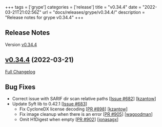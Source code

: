 +++
tags = ['grype']
categories = ['release']
title = "v0.34.4"
date = "2022-03-21T21:02:56Z"
url = "docs/releases/grype/v0.34.4/"
description = "Release notes for grype v0.34.4"
+++

## Release Notes

Version [v0.34.4](https://github.com/anchore/grype/releases/tag/v0.34.4)

## [v0.34.4](https://github.com/anchore/grype/tree/v0.34.4) (2022-03-21)

[Full Changelog](https://github.com/anchore/grype/compare/v0.34.3...v0.34.4)

## Bug Fixes

- Correct issue with SARIF dir scan relative paths [[Issue #682](https://github.com/anchore/grype/issues/682)] [[kzantow](https://github.com/kzantow)]
- Update Syft lib to 0.42.1 [[Issue #683](https://github.com/anchore/grype/issues/683)]
  - Fix CycloneDX license decoding [[PR #898](https://github.com/anchore/syft/pull/898)] [[kzantow](https://github.com/kzantow)]
  - Fix image cleanup when there is an error [[PR #905](https://github.com/anchore/syft/pull/905)] [[wagoodman](https://github.com/wagoodman)]
  - Omit H1Digest when empty [[PR #902](https://github.com/anchore/syft/pull/902)] [[jonasagx](https://github.com/jonasagx)]
